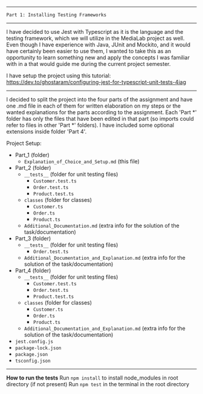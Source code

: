 ----------------------------------------------
    Part 1: Installing Testing Frameworks
----------------------------------------------

I have decided to use Jest with Typescript as it is the language and the testing framework, which we will utilize in the MediaLab project as well. Even though I have experience with Java, JUnit and Mockito, and it would have certainly been easier to use them, I wanted to take this as an opportunity to learn something new and apply the concepts I was familiar with in a that would guide me during the current project semester.


I have setup the project using this tutorial:
https://dev.to/ghostaram/configuring-jest-for-typescript-unit-tests-4iag

----------------------------------------------------------------------------------------------------------

I decided to split the project into the four parts of the assignment and have one .md file in each of them for written elaboration on my steps or the wanted explanations for the parts according to the assignment. Each 'Part *' folder has only the files that have been edited in that part (so imports could refer to files in other 'Part *' folders). I have included some optional extensions inside folder 'Part 4'.

Project Setup:
- Part_1 (folder)
    - `Explanation_of_Choice_and_Setup.md` (this file)
- Part_2 (folder)
    - `__tests__` (folder for unit testing files)
        - `Customer.test.ts`
        - `Order.test.ts`
        - `Product.test.ts`
    - `classes` (folder for classes)
        - `Customer.ts`
        - `Order.ts`
        - `Product.ts`
    - `Additional_Documentation.md` (extra info for the solution of the task/documentation)
- Part_3 (folder)
    - `__tests__` (folder for unit testing files)
        - `Order.test.ts`
    - `Additional_Documentation_and_Explanation.md` (extra info for the solution of the task/documentation)
- Part_4 (folder)
    - `__tests__` (folder for unit testing files)
        - `Customer.test.ts`
        - `Order.test.ts`
        - `Product.test.ts`
    - `classes` (folder for classes)
        - `Customer.ts`
        - `Order.ts`
        - `Product.ts`
    - `Additional_Documentation_and_Explanation.md` (extra info for the solution of the task/documentation)
- `jest.config.js`
- `package-lock.json`
- `package.json`
- `tsconfig.json`

----------------------------------------------------------------------------------------------------------

__How to run the tests__
Run `npm install` to install node_modules in root directory (if not present)
Run `npm test` in the terminal in the root directory